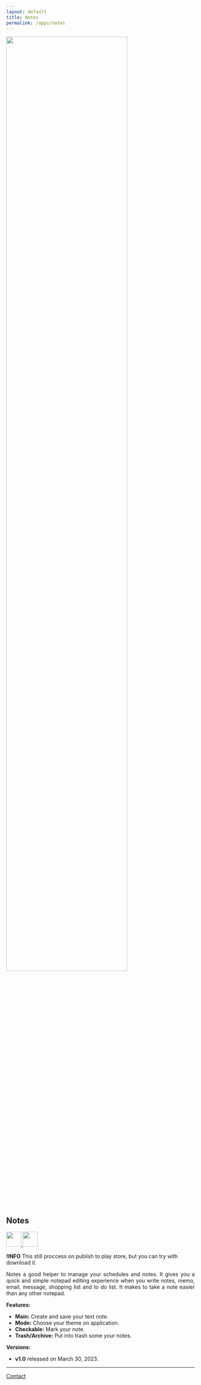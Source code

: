 ```yaml
---
layout: default
title: Notes
permalink: /apps/notes
---
```


<div class="text-center">
  <picture>
    <source srcset="{{ site.baseurl }}/assets/apps/notes/notes-prev.jpg" width="80%" media="(prefers-color-scheme: dark)">
    <img src="{{ site.baseurl }}/assets/apps/notes/notes-prev.png" width="80%">
  </picture>
</div>

## Notes

<p class="no-marker-link">
<a href="https://drive.google.com/file/d/1_4Qo54Y3WXCP6j-xzq-plEgUcEcRbiKW/view?usp=sharing" target="_blank">
  <picture>
      <source srcset="{{ site.baseurl }}/assets/badges/touch.svg" height="40">
      <img src="{{ site.baseurl }}/assets/badges/touch.svg" height="40">
  </picture>
</a>
<a href="{{ site.links.notes }}" target="_blank"  class="pe-none" tabindex="-1" aria-disabled="true">
  <picture>
      <source srcset="{{ site.baseurl }}/assets/badges/google-play-store-badge.svg" height="40">
      <img src="{{ site.baseurl }}/assets/badges/google-play-store-badge.svg" height="40">
  </picture>
</a>
</p>

**!INFO** This still proccess on publish to play store, but you can try with download it.

<p align="justify">
Notes a good helper to manage your schedules and notes. It gives you a quick and simple notepad editing experience when you write notes, memo, email, message, shopping list and to do list. It makes to take a note easier than any other notepad.
</p>

**Features:**
- **Main:** Create and save your text note.
- **Mode:** Choose your theme on application.
- **Checkable:** Mark your note.
- **Trash/Archive:** Put into trash some your notes.

**Versions:**
- **v1.0** released on March 30, 2023.

---

<a href="mailto:gusrylmubarok@gmail.com">Contact</a>
